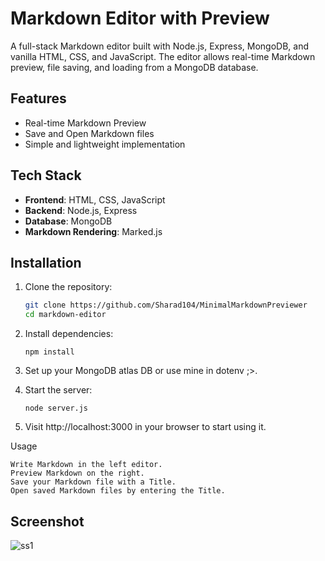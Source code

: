 # Markdown Editor with Preview

A full-stack Markdown editor built with Node.js, Express, MongoDB, and vanilla HTML, CSS, and JavaScript. The editor allows real-time Markdown preview, file saving, and loading from a MongoDB database.

## Features
- Real-time Markdown Preview
- Save and Open Markdown files
- Simple and lightweight implementation

## Tech Stack
- **Frontend**: HTML, CSS, JavaScript
- **Backend**: Node.js, Express
- **Database**: MongoDB
- **Markdown Rendering**: Marked.js

## Installation

1. Clone the repository:
   ```bash
   git clone https://github.com/Sharad104/MinimalMarkdownPreviewer
   cd markdown-editor
   ```

2. Install dependencies:

   ```npm install``` 

3. Set up your MongoDB atlas DB or use mine in dotenv ;>.

4. Start the server:

    ```node server.js```

5. Visit http://localhost:3000 in your browser to start using it.

Usage

    Write Markdown in the left editor.
    Preview Markdown on the right.
    Save your Markdown file with a Title.
    Open saved Markdown files by entering the Title.


## Screenshot
![ss1](https://i.postimg.cc/QCfB0rms/Screenshot-1.jpg)
